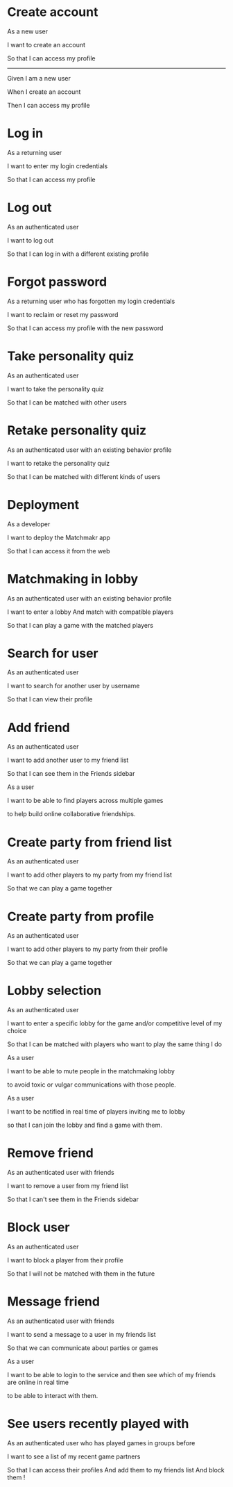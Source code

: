 # Create account
As a
new user

I want to
create an account

So that
I can access my profile

---

Given
I am a new user

When
I create an account

Then
I can access my profile

# Log in
As a
returning user

I want to
enter my login credentials

So that
I can access my profile

# Log out
As an
authenticated user

I want to
log out

So that
I can log in with a different existing profile

# Forgot password
As a
returning user who has forgotten my login credentials

I want to
reclaim or reset my password

So that
I can access my profile with the new password

# Take personality quiz
As an
authenticated user

I want to
take the personality quiz

So that
I can be matched with other users

# Retake personality quiz
As an
authenticated user with an existing behavior profile

I want to
retake the personality quiz

So that
I can be matched with different kinds of users

# Deployment
As a
developer

I want to
deploy the Matchmakr app

So that
I can access it from the web

# Matchmaking in lobby
As an
authenticated user with an existing behavior profile

I want to
enter a lobby
And
match with compatible players

So that
I can play a game with the matched players

# Search for user
As an
authenticated user

I want to
search for another user by username

So that
I can view their profile

# Add friend
As an
authenticated user

I want to
add another user to my friend list

So that
I can see them in the Friends sidebar

As a user 

I want to be able to find players across multiple games 

to help build online collaborative friendships. 

# Create party from friend list
As an
authenticated user

I want to
add other players to my party from my friend list

So that
we can play a game together

# Create party from profile
As an
authenticated user

I want to
add other players to my party from their profile

So that
we can play a game together

# Lobby selection
As an
authenticated user

I want to
enter a specific lobby for the game and/or competitive level of my choice

So that
I can be matched with players who want to play the same thing I do

As a user

I want to be able to mute people in the matchmaking lobby 

to avoid toxic or vulgar communications with those people. 

As a user 

I want to be notified in real time of players inviting me to lobby 

so that I can join the lobby and find a game with them. 

# Remove friend
As an
authenticated user with friends

I want to
remove a user from my friend list

So that
I can't see them in the Friends sidebar

# Block user
As an
authenticated user

I want to
block a player from their profile

So that
I will not be matched with them in the future
 

# Message friend
As an
authenticated user with friends

I want to
send a message to a user in my friends list

So that
we can communicate about parties or games

As a user

I want to be able to login to the service and then see which of my friends are online in real time 

to be able to interact with them. 

# See users recently played with
As an
authenticated user who has played games in groups before

I want to
see a list of my recent game partners

So that
I can access their profiles
And
add them to my friends list
And
block them
!
